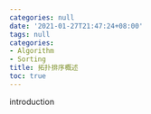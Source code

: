 ```yaml
---
categories: null
date: '2021-01-27T21:47:24+08:00'
tags: null
categories:
- Algorithm
- Sorting
title: 拓扑排序概述
toc: true
---
```


introduction

<!--more-->
